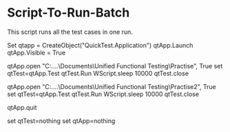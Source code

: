 # Script-To-Run-Batch
This script runs all the test cases in one run.

Set qtapp = CreateObject("QuickTest.Application")
qtApp.Launch
qtApp.Visible = True

qtApp.open "C:\....\Documents\Unified Functional Testing\Practise", True
set qtTest=qtApp.Test
qtTest.Run
WScript.sleep 10000
qtTest.close

qtApp.open "C:\....\Documents\Unified Functional Testing\Practise2", True
set qtTest=qtApp.Test
qtTest.Run
WScript.sleep 10000
qtTest.close


qtApp.quit

set qtTest=nothing
set qtApp=nothing
